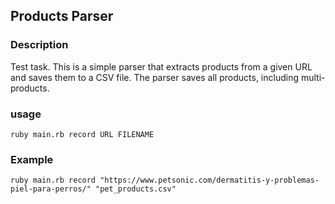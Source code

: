 ## Products Parser

### Description
Test task. 
This is a simple parser that extracts products from a given URL and saves them to a CSV file.
The parser saves all products, including multi-products.

### usage
```shell
ruby main.rb record URL FILENAME
```

### Example
```shell
ruby main.rb record "https://www.petsonic.com/dermatitis-y-problemas-piel-para-perros/" "pet_products.csv"
```

